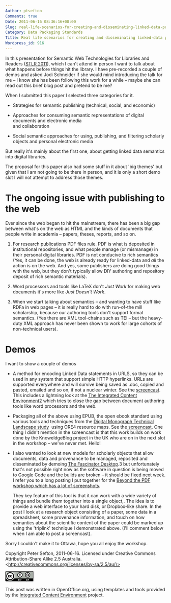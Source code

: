```yaml
---
Author: ptsefton
Comments: true
Date: 2011-06-16 08:36:16+00:00
Slug: real-life-scenarios-for-creating-and-disseminating-linked-data-publications
Category: Data Packaging Standards
Title: Real life scenarios for creating and disseminating linked-data publications
Wordpress_id: 916
---
```


<div>

<div class="page-toc">

</div>

<div>

In this presentation for<span id="wsite-title"></span><span></span></a>
Semantic Web Technologies for Libraries and Readers ([<span>STLR
2011</span>](http://stlr2011.weebly.com/)), which I can't attend in
person I want to talk about what happens before things hit the library.
I have pre-recorded a couple of demos and asked Jodi Schneider if she
would mind introducing the talk for me <span
class="spCh spChx2013">–</span> I know she has been following this work
for a while <span class="spCh spChx2013">–</span> maybe she can read out
this brief blog post and pretend to be me?

When I submitted this paper I selected three categories for it.

-   Strategies for semantic publishing (technical, social, and economic)

-   Approaches for consuming semantic representations of digital
    documents and electronic media\
    and collaboration

-   Social semantic approaches for using, publishing, and filtering
    scholarly\
    objects and personal electronic media

But really it's mainly about the first one, about getting linked data
semantics into digital libraries.

The proposal for this paper also had some stuff in it about 'big themes'
but given that I am not going to be there in person, and it is only a
short demo slot I will not attempt to address those themes.

# <span id="id2"></span><span></span></a>The ongoing issue with publishing to the web

Ever since the web began to hit the mainstream, there has been a big gap
between what's on the web as HTML and the kinds of documents that people
write in academia <span class="spCh spChx2013">–</span> papers, theses,
reports, and so on.

1.  For research publications PDF files rule. PDF is what is deposited
    in institutional repositories, and what people manage (or mismanage)
    in their personal digital libraries. PDF is not conducive to rich
    semantics (Yes, it can be done, the web is already ready for
    linked-data and *all* the action is on the web. And yes, some
    publishers are doing good things with the web, but they don't
    typically allow DIY authoring and repository deposit of rich
    semantic materials).

2.  Word processors and tools like LaTeX don't *Just Work* for making
    web documents it's more like *Just Doesn't Work*.

3.  When we start talking about semantics <span
    class="spCh spChx2013">–</span> and wanting to have stuff like RDFa
    in web pages <span class="spCh spChx2013">–</span> it is really hard
    to do with run-of-the mill scholarship, because our authoring tools
    don't support formal semantics. (Yes there are XML tool-chains such
    as TEI <span class="spCh spChx2013">–</span> but the heavy-duty XML
    approach has never been shown to work for large cohorts of
    non-technical users).

# <span id="id4"></span><span></span></a>Demos

I want to show a couple of demos

-   A method for encoding Linked Data statements in URLS, so they can be
    used in any system that support simple HTTP hyperlinks. URLs are
    supported everywhere and will survive being saved as .doc, copied
    and pasted, emailed and so on, if not a nuclear winter. See the
    [<span>screencast</span>](http://screencast.com/t/QdC9et9vUWG). This
    includes a lightning look at the [<span>The Integrated Content
    Environment</span>](http://code.google.com/p/integrated-content-environment/)<span
    class="T2">2</span> which tries to close the gap between document
    authoring tools like word processors and the web.

-   Packaging all of the above using EPUB, the open ebook standard using
    various tools and techniques from the [<span>Digital Monograph
    Technical Landscape
    study</span>](http://jiscpub.blogs.edina.ac.uk/)  using ORE<span
    class="T2">4</span> resource maps. See the[<span>
    screencast</span>](http://screencast.com/t/pQwHU1M8Mc9). One thing I
    didn't mention in the screencast is that this work builds on work
    done by the KnoweldgeBlog project in the UK who are on in the next
    slot in the workshop <span class="spCh spChx2013">–</span> we've
    never met. Hello!

-   I also wanted to look at new models for scholarly objects that allow
    documents, data and provenance to be managed, reposited and
    disseminated by demoing [<span>The Fascinator
    Desktop</span>](http://code.google.com/p/the-fascinator/).<span
    class="T2">3</span> but unfortunately that's not possible right now
    as the software in question is being moved to Google Code and the
    builds are broken <span class="spCh spChx2013">–</span> it should be
    fixed next week. I refer you to a long posting I put together for
    the [<span>Beyond the PDF workshop which has a lot of
    screenshots</span>](http://ptsefton.com/2010/12/09/beyond-the-pdf-proposed-session-bring-the-web-to-the-researcher-mainly-on-authoring-tools.htm).

    They key feature of this tool is that it can work with a wide
    variety of things and bundle them together into a single object,.
    The idea is to provide a web interface to your hard disk, or
    Dropbox-like share. In the post I look at a research object
    consisting of a paper, some data in a spreadsheet, some provenance
    information, and touch on how semantics about the scientific content
    of the paper could be marked up using the 'triplink' technique I
    demonstrated above. (I'll comment below when I am able to post a
    screencast).

Sorry I couldn't make it to Ottawa, hope you all enjoy the workshop.

Copyright <span rel="http://purl.org/dc/elements/1.1/creator"
resource="http://trove.nla.gov.au/people/541658"><span
property="http://xmlns.com/foaf/0.1/name"
resource="http://trove.nla.gov.au/people/541658">Peter
Sefton</span></span>, 2011-06-16. Licensed under <span
rel="http://creativecommons.org/licence">Creative Commons
Attribution-Share Alike 2.5 Australia</span>.
\<http://creativecommons.org/licenses/by-sa/2.5/au/\>

<span class="Default_20_Paragraph_20_Font"><span
style="country:US; language:en; "><span
class="T1"><a><span></span></a>![graphics1](/wp-content/uploads/2011/06/m40ca94ba.png)</span></span></span>

This post was written in OpenOffice.org, using templates and tools
provided by the [<span>Integrated Content
Environment</span>](http://ice.usq.edu.au/) project.

</div>

</div>
